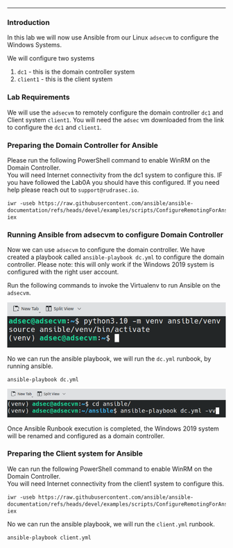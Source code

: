 
----
### Introduction  

In this lab we will now use Ansible from our Linux `adsecvm` to configure the Windows Systems.  

We will configure two systems

1. `dc1` - this is the domain controller system 
2. `client1` - this is the client system

### Lab Requirements
We will use the `adsecvm` to remotely configure the domain controller `dc1` and Client system `client1`.   You will need the `adsec` vm downloaded from the link to configure the `dc1` and `client1`.


### Preparing the Domain Controller for Ansible  

Please run the following PowerShell command to enable WinRM on the Domain Controller.   
You will need Internet connectivity from the dc1 system to configure this. IF you have followed the Lab0A you should have this configured. If you need help please reach out to `support@rudrasec.io`.

```
iwr -useb https://raw.githubusercontent.com/ansible/ansible-documentation/refs/heads/devel/examples/scripts/ConfigureRemotingForAnsible.ps1 | iex 
```

### Running Ansible from adsecvm to configure Domain Controller

Now we can use `adsecvm` to configure the domain controller. We have created a playbook called `ansible-playbook dc.yml` to configure the domain controller. Please note: this will only work if the Windows 2019 system is configured with the right user account. 

Run the following commands to invoke the Virtualenv to run Ansible on the `adsecvm`. 

![enable virtualenv](./images/lab0B-configureansible.png)

No we can run the ansible playbook, we will run the `dc.yml` runbook, by running ansible. 

```
ansible-playbook dc.yml
```

![Run dc runbook](./images/lab0B-ansible.png)

Once Ansible Runbook execution is completed, the Windows 2019 system will be renamed and configured as a domain controller. 

### Preparing the Client system for Ansible  

We can run the following PowerShell command to enable WinRM on the Domain Controller.   
You will need Internet connectivity from the client1 system to configure this.

```
iwr -useb https://raw.githubusercontent.com/ansible/ansible-documentation/refs/heads/devel/examples/scripts/ConfigureRemotingForAnsible.ps1 | iex
```

No we can run the ansible playbook, we will run the `client.yml` runbook. 

```
ansible-playbook client.yml
```